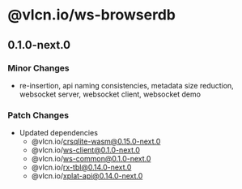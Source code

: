 # @vlcn.io/ws-browserdb

## 0.1.0-next.0

### Minor Changes

- re-insertion, api naming consistencies, metadata size reduction, websocket server, websocket client, websocket demo

### Patch Changes

- Updated dependencies
  - @vlcn.io/crsqlite-wasm@0.15.0-next.0
  - @vlcn.io/ws-client@0.1.0-next.0
  - @vlcn.io/ws-common@0.1.0-next.0
  - @vlcn.io/rx-tbl@0.14.0-next.0
  - @vlcn.io/xplat-api@0.14.0-next.0
